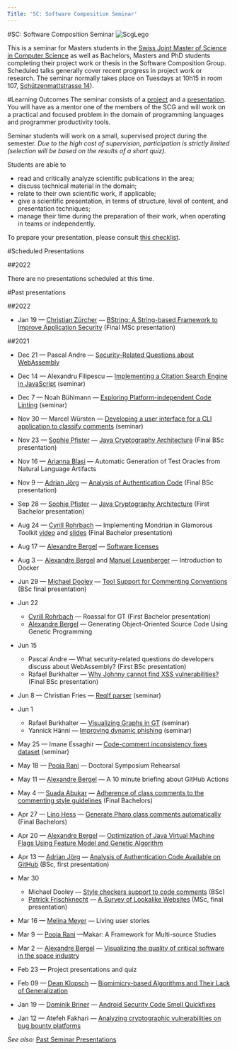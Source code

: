 ```yaml
---
Title: 'SC: Software Composition Seminar'
---
```

#SC: Software Composition Seminar
![ScgLego](%assets_url%/files/65/h39oak36qzoz5bnfry16mlrdxr84ev/scg-lego.gif)

This is a seminar for Masters students in the [Swiss Joint Master of Science in Computer Science](http://mcs.unibnf.ch/) as well as Bachelors, Masters and PhD students completing their project work or thesis in the Software Composition Group. Scheduled talks generally cover recent progress in project work or research.
The seminar normally takes place on Tuesdays at 10h15 in room 107, [Schützenmattstrasse 14](%base_url%/contact/maps)).

#Learning Outcomes
The seminar consists of a [project](%base_url%/wiki/projects/mastersbachelorsprojects) and a [presentation](%base_url%/wiki/howtos/Presentation-checklist). You will have as a mentor one of the members of the SCG and will work on a practical and focused problem in the domain of programming languages and programmer productivity tools. 

Seminar students will work on a small, supervised project during the semester.
*Due to the high cost of supervision, participation is strictly limited (selection will be based on the results of a short quiz).*

Students are able to

-  read and critically analyze scientific publications in the area;
-  discuss technical material in the domain;
-  relate to their own scientific work, if applicable;
-  give a scientific presentation, in terms of structure, level of content, and presentation techniques;
-  manage their time during the preparation of their work, when operating in teams or independently.

To prepare your presentation, please consult [this checklist](%base_url%/wiki/howtos/Presentation-checklist).

#Scheduled Presentations

##2022

There are no presentations scheduled at this time.

#Past presentations

##2022


-  Jan 19 &mdash; [Christian Zürcher](%base_url%/wiki/alumni/ChristianZuercher) &mdash; [BString: A String-based Framework to Improve Application Security](%base_url%/download/softwarecomposition/2022-01-19-Zuercher-StringWithBehavior.pdf) (Final MSc presentation)

##2021

-  Dec 21 &mdash; Pascal Andre &mdash; [Security-Related Questions about WebAssembly](%base_url%/download/softwarecomposition/2021-12-21-Andre-WebAssemblySecurityQuestions.pdf)
-  Dec 14 &mdash; Alexandru Filipescu &mdash; [Implementing a Citation Search Engine in JavaScript](%base_url%/download/softwarecomposition/2021-12-14-Filipescu-JSCitationSearchEngine.pdf) (seminar)
-  Dec 7 &mdash;  Noah Bühlmann &mdash; [Exploring Platform-independent Code Linting](%base_url%/download/softwarecomposition/2021-12-07-Buehlmann-Linting.pdf) (seminar)
-  Nov 30 &mdash; Marcel Würsten &mdash; [Developing a user interface for a CLI application to classify comments](%base_url%/download/softwarecomposition/2021-11-30-Wuersten-CommentClassification.pdf) (seminar)
-  Nov 23 &mdash; [Sophie Pfister](%base_url%/wiki/alumni/SophiePfister) &mdash; [Java Cryptography Architecture](%base_url%/download/softwarecomposition/2021-11-23-Pfister-JCA.pdf) (Final BSc presentation)
-  Nov 16 &mdash; [Arianna Blasi](https://www.inf.usi.ch/phd/blasia/) &mdash; Automatic Generation of Test Oracles from Natural Language Artifacts
-  Nov 9 &mdash; [Adrian Jörg](%base_url%/wiki/alumni/AdrianJoerg) &mdash; [Analysis of Authentication Code](%base_url%/download/softwarecomposition/2021-11-09-AnalysisOfAuthenticationCode.pdf) (Final BSc presentation)
-  Sep 28 &mdash; [Sophie Pfister](%base_url%/wiki/alumni/SophiePfister) &mdash; [Java Cryptography Architecture](%base_url%/wiki/alumni/SophiePfister/ProjectDescription) (First Bachelor presentation)
-  Aug 24 &mdash; [Cyrill Rohrbach](%base_url%/wiki/alumni/CyrillRohrbach) &mdash; Implementing Mondrian in Glamorous Toolkit [video](https://tube.switch.ch/videos/feAGDHe8cP) and [slides](%base_url%/download/softwarecomposition/2021-08-24-Rohrbach-ImplementingMondrianInGT.pdf) (Final Bachelor presentation)
-  Aug 17 &mdash; [Alexandre Bergel](http://bergel.eu) &mdash; [Software licenses](https://tube.switch.ch/videos/ZS0QM5P24K)
-  Aug 3 &mdash; [Alexandre Bergel](http://bergel.eu) and [Manuel Leuenberger](%base_url%/staff/ManuelLeuenberger) &mdash; Introduction to Docker
-  Jun 29 &mdash; [Michael Dooley](%base_url%/wiki/alumni/MichaelDooley) &mdash; [Tool Support for Commenting Conventions](%base_url%/download/softwarecomposition/2021-06-29-Dooley-StyleCheckerSupport.pdf) (BSc final presentation)
-  Jun 22
	-  [Cyrill Rohrbach](%base_url%/wiki/alumni/CyrillRohrbach) &mdash; Roassal for GT (First Bachelor presentation)
	-  [Alexandre Bergel](http://bergel.eu) &mdash; Generating Object-Oriented Source Code Using Genetic Programming

-  Jun 15 
	-  Pascal Andre &mdash; What security-related questions do developers discuss about WebAssembly? (First BSc presentation)
	-  Rafael Burkhalter &mdash; [Why Johnny cannot find XSS vulnerabilities?](http://scg.unibe.ch) (Final BSc presentation)

-  Jun 8 &mdash; Christian Fries &mdash; [ ReqIf parser](%base_url%/wiki/projects/mastersbachelorsprojects/ReqIF-parser-and-workflow-editor) (seminar)
-  Jun 1 
	-  Rafael Burkhalter &mdash; [Visualizing Graphs in GT](%base_url%/download/softwarecomposition/2021-06-01-Burkhalter-GT-GraphViz.pdf) (seminar)
	-  Yannick Hänni &mdash; [Improving dynamic phishing](%base_url%/download/softwarecomposition/2021-06-01-Haenni-PhishingOnDemand.pdf) (seminar)

-  May 25 &mdash; Imane Essaghir &mdash; [Code-comment inconsistency fixes dataset](%base_url%/wiki/projects/mastersbachelorsprojects/code-comment-inconsistency-fixes-dataset) (seminar)
-  May 18 &mdash; [Pooja Rani](%base_url%/staff/Pooja-Rani) &mdash; Doctoral Symposium Rehearsal
-  May 11 &mdash; [Alexandre Bergel](http://bergel.eu) &mdash; A 10 minute briefing about GitHub Actions
-  May 4 &mdash; [Suada Abukar](%base_url%/wiki/alumni/SuadaAbukar) &mdash; [Adherence of class comments to the commenting style guidelines](%base_url%/wiki/projects/mastersbachelorsprojects/Adherence-of-class-comments-style-guidelines) (Final Bachelors)
-  Apr 27 &mdash; [Lino Hess](%base_url%/wiki/alumni/LinoHess) &mdash; [Generate Pharo class comments automatically](%base_url%/wiki/projects/mastersbachelorsprojects/Automatically-generate-Pharo-class-comments) (Final Bachelors)
-  Apr 20 &mdash; [Alexandre Bergel](http://bergel.eu) &mdash; [Optimization of Java Virtual Machine Flags Using Feature Model and Genetic Algorithm](http://bergel.eu/MyPapers/Cana21a-JVMGlagsAndGA.pdf)
-  Apr 13 &mdash; [Adrian Jörg](%base_url%/wiki/alumni/AdrianJoerg) &mdash; [Analysis of Authentication Code Available on GitHub](%base_url%/download/softwarecomposition/2021-04-14-Joerg-AuthenticationCodeGitHub.pdf) (BSc, first presentation)
-  Mar 30
	-  Michael Dooley &mdash; [Style checkers support to code comments](%base_url%/wiki/alumni/MichaelDooley) (BSc)
	-  [Patrick Frischknecht](%base_url%/wiki/alumni/PatrickFrischknecht) &mdash; [A Survey of Lookalike Websites](%base_url%/download/softwarecomposition/2021-03-30-Frischknecht-LookalikeDomains.pdf) (MSc, final presentation)

-  Mar 16 &mdash; [Melina Meyer](%base_url%/wiki/alumni/MelinaMeyer) &mdash; Living user stories
-  Mar 9 &mdash; [Pooja Rani](%base_url%/staff/Pooja-Rani) &mdash;Makar: A Framework for Multi-source Studies 
-  Mar 2 &mdash; [Alexandre Bergel](https://bergel.eu) &mdash; [Visualizing the quality of critical software in the space industry](https://tube.switch.ch/videos/2f4047bb/edit)
-  Feb 23 &mdash; Project presentations and quiz
-  Feb 09 &mdash; [Dean Klopsch](%base_url%/wiki/alumni/DeanKlopsch) &mdash; [Biomimicry-based Algorithms and Their Lack of Generalization](%base_url%/download/softwarecomposition/2021-02-09-Klopsch-BiomimicryGeneralization.pdf)
-  Jan 19 &mdash; [Dominik Briner](%base_url%/wiki/alumni/DominikBriner) &mdash; [Android Security Code Smell Quickfixes](%base_url%/download/softwarecomposition/2021-01-19-Briner-SecurityCodeSmellQuickfixes.pdf)
-  Jan 12 &mdash; Atefeh Fakhari &mdash; [Analyzing cryptographic vulnerabilities on bug bounty platforms](%base_url%/download/softwarecomposition/2021-01-12-atefeh-crypto-hackerone.pdf)


*See also:* [Past Seminar Presentations](%base_url%/wiki/softwarecompositionseminar/pastseminars)
